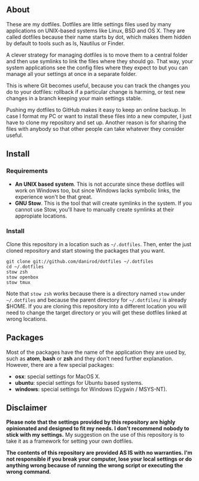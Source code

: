 ## About

These are my dotfiles. Dotfiles are little settings files used by many
applications on UNIX-based systems like Linux, BSD and OS X. They are called
dotfiles because their name starts by dot, which makes them hidden by default
to tools such as ls, Nautilus or Finder.

A clever strategy for managing dotfiles is to move them to a central folder
and then use symlinks to link the files where they should go. That way, your
system applications see the config files where they expect to but you can
manage all your settings at once in a separate folder.

This is where Git becomes useful, because you can track the changes you do
to your dotfiles: rollback if a particular change is harming, or test new
changes in a branch keeping your main settings stable.

Pushing my dotfiles to GitHub makes it easy to keep an online backup. In case
I format my PC or want to install these files into a new computer, I just
have to clone my repository and set up. Another reason is for sharing the
files with anybody so that other people can take whatever they consider
useful.

## Install

### Requirements

* **An UNIX based system**. This is not accurate since these dotfiles will
  work on Windows too, but since Windows lacks symbolic links, the experience
  won't be that great.
* **GNU Stow**. This is the tool that will create symlinks in the system.
  If you cannot use Stow, you'll have to manually create symlinks at their
  appropiate locations.

### Install

Clone this repository in a location such as `~/.dotfiles`. Then, enter
the just cloned repository and start stowing the packages that you want.

    git clone git://github.com/danirod/dotfiles ~/.dotfiles
    cd ~/.dotfiles
    stow zsh
    stow openbox
    stow tmux

Note that `stow zsh` works because there is a directory named `stow` under
`~/.dotfiles` and because the parent directory for `~/.dotfiles/` is already
$HOME. If you are cloning this repository into a different location you will
need to change the target directory or you will get these dotfiles linked
at wrong locations.

## Packages

Most of the packages have the name of the application they are used by, such
as **atom**, **bash** or **zsh** and they don't need further explanation.
However, there are a few special packages:

* **osx**: special settings for MacOS X.
* **ubuntu**: special settings for Ubuntu based systems.
* **windows**: special settings for Windows (Cygwin / MSYS-NT).

## Disclaimer

**Please note that the settings provided by this repository are highly
opinionated and designed to fit my needs. I don't recommend nobody to stick
with my settings.** My suggestion on the use of this repository is to take
it as a framework for setting your own dotfiles.

**The contents of this repository are provided AS IS with no warranties.
I'm not responsible if you break your computer, lose your local settings or
do anything wrong because of running the wrong script or executing the wrong
command.**

